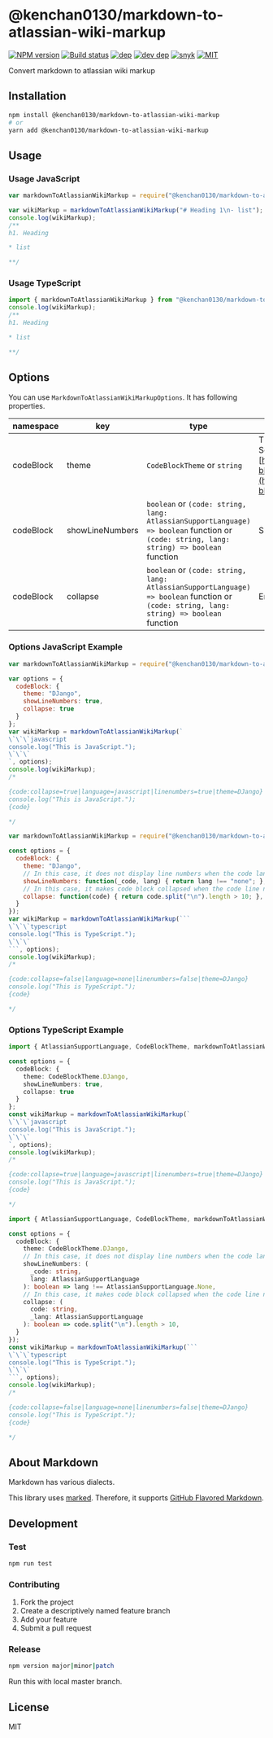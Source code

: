 # @kenchan0130/markdown-to-atlassian-wiki-markup

[![NPM version][npm-image]][npm-url]
[![Build status][travis-image]][travis-url]
[![dep][dep-image]][dev-dep-url]
[![dev dep][dev-dep-image]][dev-dep-url]
[![snyk][snyk-image]][snyk-url]
[![MIT][mit-image]][mit-url]

[npm-image]: https://img.shields.io/npm/v/@kenchan0130/markdown-to-atlassian-wiki-markup.svg
[npm-url]: https://www.npmjs.com/package/@kenchan0130/markdown-to-atlassian-wiki-markup

[travis-image]: https://badgen.net/travis/kenchan0130/markdown-to-atlassian-wiki-markup
[travis-url]: https://travis-ci.org/kenchan0130/markdown-to-atlassian-wiki-markup

[dep-image]: https://badgen.net/david/dep/kenchan0130/markdown-to-atlassian-wiki-markup?label=deps
[dep-url]: https://david-dm.org/kenchan0130/markdown-to-atlassian-wiki-markup

[dev-dep-image]: https://badgen.net/david/dep/kenchan0130/markdown-to-atlassian-wiki-markup?label=devDeps
[dev-dep-url]: https://david-dm.org/kenchan0130/markdown-to-atlassian-wiki-markup?type=dev

[snyk-image]: https://snyk.io/test/npm/@kenchan0130/markdown-to-atlassian-wiki-markup/badge.svg
[snyk-url]: https://snyk.io/test/npm/@kenchan0130/markdown-to-atlassian-wiki-markup

[mit-image]: https://badgen.net/npm/license/@kenchan0130/markdown-to-atlassian-wiki-markup
[mit-url]: https://github.com/kenchan0130/markdown-to-atlassian-wiki-markup/blob/master/LICENSE

Convert markdown to atlassian wiki markup

## Installation

```sh
npm install @kenchan0130/markdown-to-atlassian-wiki-markup
# or
yarn add @kenchan0130/markdown-to-atlassian-wiki-markup
```

## Usage

### Usage JavaScript

```js
var markdownToAtlassianWikiMarkup = require("@kenchan0130/markdown-to-atlassian-wiki-markup").markdownToAtlassianWikiMarkup;

var wikiMarkup = markdownToAtlassianWikiMarkup("# Heading 1\n- list");
console.log(wikiMarkup);
/**
h1. Heading

* list

**/
```

### Usage TypeScript

```typescript
import { markdownToAtlassianWikiMarkup } from "@kenchan0130/markdown-to-atlassian-wiki-markup";
console.log(wikiMarkup);
/**
h1. Heading

* list

**/
```

## Options

You can use `MarkdownToAtlassianWikiMarkupOptions`.
It has following properties.

| namespace | key             | type                                                                                                                                    | description                                                                                                                                                              |
|-----------|-----------------|-----------------------------------------------------------------------------------------------------------------------------------------|--------------------------------------------------------------------------------------------------------------------------------------------------------------------------|
| codeBlock | theme           | `CodeBlockTheme` or `string`                                                                                                            | Theme of code block.<br>See also: [https://confluence.atlassian.com/doc/code-block-macro-139390.html](https://confluence.atlassian.com/doc/code-block-macro-139390.html) |
| codeBlock | showLineNumbers | `boolean` or `(code: string, lang: AtlassianSupportLanguage) => boolean` function or `(code: string, lang: string) => boolean` function | Show or not linenumbers of code block.                                                                                                                                   |
| codeBlock | collapse        | `boolean` or `(code: string, lang: AtlassianSupportLanguage) => boolean` function or `(code: string, lang: string) => boolean` function | Enable or not collapse of code block.                                                                                                                                    |

### Options JavaScript Example

```js
var markdownToAtlassianWikiMarkup = require("@kenchan0130/markdown-to-atlassian-wiki-markup").markdownToAtlassianWikiMarkup;

var options = {
  codeBlock: {
    theme: "DJango",
    showLineNumbers: true,
    collapse: true
  }
};
var wikiMarkup = markdownToAtlassianWikiMarkup(`
\`\`\`javascript
console.log("This is JavaScript.");
\`\`\`
`, options);
console.log(wikiMarkup);
/*

{code:collapse=true|language=javascript|linenumbers=true|theme=DJango}
console.log("This is JavaScript.");
{code}

*/
```

```js
var markdownToAtlassianWikiMarkup = require("@kenchan0130/markdown-to-atlassian-wiki-markup").markdownToAtlassianWikiMarkup;

const options = {
  codeBlock: {
    theme: "DJango",
    // In this case, it does not display line numbers when the code lang is none.
    showLineNumbers: function(_code, lang) { return lang !== "none"; },
    // In this case, it makes code block collapsed when the code line number more than 10.
    collapse: function(code) { return code.split("\n").length > 10; },
  }
});
var wikiMarkup = markdownToAtlassianWikiMarkup(```
\`\`\`typescript
console.log("This is TypeScript.");
\`\`\`
```, options);
console.log(wikiMarkup);
/*

{code:collapse=false|language=none|linenumbers=false|theme=DJango}
console.log("This is TypeScript.");
{code}

*/
```

### Options TypeScript Example

```typescript
import { AtlassianSupportLanguage, CodeBlockTheme, markdownToAtlassianWikiMarkup, MarkdownToAtlassianWikiMarkupOptions } from "@kenchan0130/markdown-to-atlassian-wiki-markup";

const options = {
  codeBlock: {
    theme: CodeBlockTheme.DJango,
    showLineNumbers: true,
    collapse: true
  }
};
const wikiMarkup = markdownToAtlassianWikiMarkup(`
\`\`\`javascript
console.log("This is JavaScript.");
\`\`\`
`, options);
console.log(wikiMarkup);
/*

{code:collapse=true|language=javascript|linenumbers=true|theme=DJango}
console.log("This is JavaScript.");
{code}

*/
```

```typescript
import { AtlassianSupportLanguage, CodeBlockTheme, markdownToAtlassianWikiMarkup, MarkdownToAtlassianWikiMarkupOptions } from "@kenchan0130/markdown-to-atlassian-wiki-markup";

const options = {
  codeBlock: {
    theme: CodeBlockTheme.DJango,
    // In this case, it does not display line numbers when the code lang is none.
    showLineNumbers: (
      _code: string,
      lang: AtlassianSupportLanguage
    ): boolean => lang !== AtlassianSupportLanguage.None,
    // In this case, it makes code block collapsed when the code line number more than 10.
    collapse: (
      code: string,
      _lang: AtlassianSupportLanguage
    ): boolean => code.split("\n").length > 10,
  }
});
const wikiMarkup = markdownToAtlassianWikiMarkup(```
\`\`\`typescript
console.log("This is TypeScript.");
\`\`\`
```, options);
console.log(wikiMarkup);
/*

{code:collapse=false|language=none|linenumbers=false|theme=DJango}
console.log("This is TypeScript.");
{code}

*/
```

## About Markdown

Markdown has various dialects.

This library uses [marked](https://github.com/markedjs/marked).
Therefore, it supports [GitHub Flavored Markdown](https://github.github.com/gfm/).

## Development

### Test

```sh
npm run test
```

### Contributing

1. Fork the project
2. Create a descriptively named feature branch
3. Add your feature
4. Submit a pull request

### Release

```sh
npm version major|minor|patch
```

Run this with local master branch.

## License

MIT
